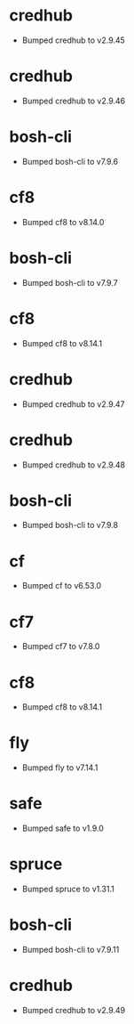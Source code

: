 
# credhub

- Bumped credhub to v2.9.45

# credhub

- Bumped credhub to v2.9.46

# bosh-cli

- Bumped bosh-cli to v7.9.6

# cf8

- Bumped cf8 to v8.14.0

# bosh-cli

- Bumped bosh-cli to v7.9.7

# cf8

- Bumped cf8 to v8.14.1

# credhub

- Bumped credhub to v2.9.47

# credhub

- Bumped credhub to v2.9.48

# bosh-cli

- Bumped bosh-cli to v7.9.8

# cf

- Bumped cf to v6.53.0

# cf7

- Bumped cf7 to v7.8.0

# cf8

- Bumped cf8 to v8.14.1

# fly

- Bumped fly to v7.14.1

# safe

- Bumped safe to v1.9.0

# spruce

- Bumped spruce to v1.31.1

# bosh-cli

- Bumped bosh-cli to v7.9.11

# credhub

- Bumped credhub to v2.9.49
